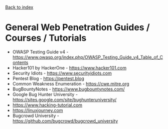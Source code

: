 [Back to index](https://github.com/tolo7010/hak.lnk)

# General Web Penetration Guides / Courses / Tutorials

- OWASP Testing Guide v4 - https://www.owasp.org/index.php/OWASP_Testing_Guide_v4_Table_of_Contents
- Hacker101 by HackerOne - https://www.hacker101.com
- Security Idiots - https://www.securityidiots.com
- Pentest Blog - https://pentest.blog
- Common Weakness Enumeration - https://cwe.mitre.org
- BugBountyNotes - https://www.bugbountynotes.com/
- Google Bug Hunter University - https://sites.google.com/site/bughunteruniversity/
- https://www.hacking-tutorial.com
- https://linuxjourney.com
- Bugcrowd University - https://github.com/bugcrowd/bugcrowd_university

